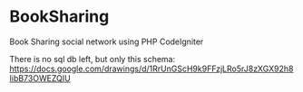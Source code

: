 # BookSharing
Book Sharing social network using PHP CodeIgniter

There is no sql db left, but only this schema:
https://docs.google.com/drawings/d/1RrUnGScH9k9FFzjLRo5rJ8zXGX92h8IibB73OWEZQIU
